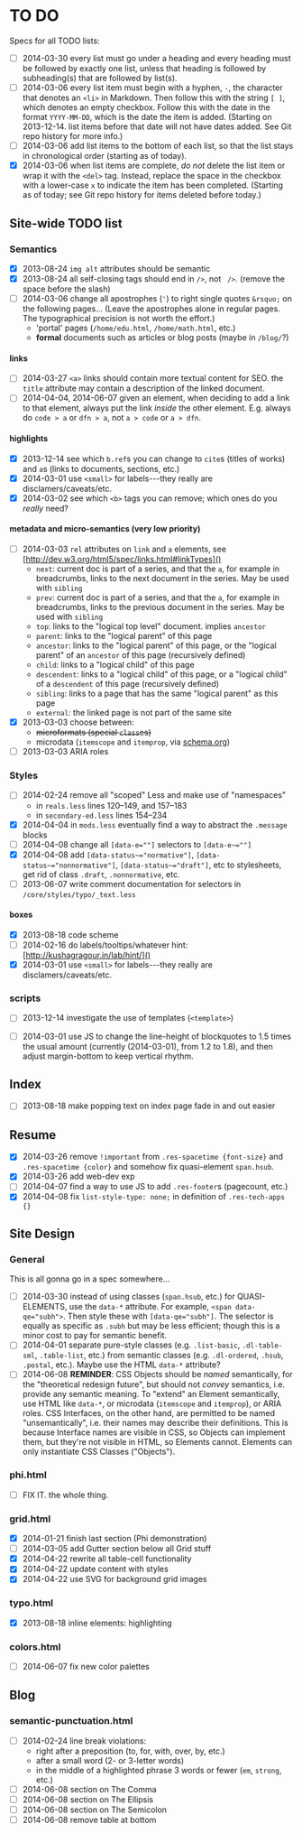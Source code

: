 # TO DO #

Specs for all TODO lists:

- [ ] 2014-03-30 every list must go under a heading and every heading must be followed by exactly
	one list, unless that heading is followed by subheading(s) that are followed by list(s).
- [ ] 2014-03-06 every list item must begin with a hyphen, `-`, the character that denotes an
	`<li>` in Markdown. Then follow this with the string ` [ ] `, which denotes an empty checkbox.
	Follow this with the date in the format `YYYY-MM-DD`, which is the date the item is added.
	(Starting on 2013-12-14. list items before that date will not have dates added. See Git repo
	history for more info.)
- [ ] 2014-03-06 add list items to the bottom of each list, so that the list stays in chronological
	order (starting as of today).
- [x] 2014-03-06 when list items are complete, *do not* delete the list item or wrap it with the
	`<del>` tag. Instead, replace the space in the checkbox with a lower-case `x` to indicate the
	item has been completed. (Starting as of today; see Git repo history for items deleted before today.)

## Site-wide TODO list ##

### Semantics ###
- [x] 2013-08-24 `img alt` attributes should be semantic
- [x] 2013-08-24 all self-closing tags should end in `/>`, not ` />`. (remove the space before
	the slash)
- [ ] 2014-03-06 change all apostrophes (`'`) to right single quotes `&rsquo;` on the following
	pages... (Leave the apostrophes alone in regular pages. The typographical precision is not
	worth the effort.)
	- 'portal' pages (`/home/edu.html`, `/home/math.html`, etc.)
	- **formal** documents such as articles or blog posts (maybe in `/blog/`?)

#### links ####
- [ ] 2014-03-27 `<a>` links should contain more textual content for SEO. the `title` attribute may
	contain a description of the linked document.
- [ ] 2014-04-04, 2014-06-07 given an element, when deciding to add a link to that element, always
	put the link *inside* the other element. E.g. always do `code > a` or `dfn > a`, not `a > code`
	or `a > dfn`.

#### highlights ####
- [x] 2013-12-14 see which `b.ref`s you can change to `cite`s (titles of works) and `a`s (links to
	documents, sections, etc.)
- [x] 2014-03-01 use `<small>` for labels---they really are disclamers/caveats/etc.
- [x] 2014-03-02 see which `<b>` tags you can remove; which ones do you *really* need?

#### metadata and micro-semantics (very low priority) ####
- [ ] 2014-03-03 `rel` attributes on `link` and `a` elements, see
	[http://dev.w3.org/html5/spec/links.html#linkTypes]()
	- `next`: current doc is part of a series, and that the `a`, for example in breadcrumbs, links to the next document in the series. May be used with `sibling`
	- `prev`: current doc is part of a series, and that the `a`, for example in breadcrumbs, links to the previous document in the series. May be used with `sibling`
	- `top`: links to the "logical top level" document. implies `ancestor`
	- `parent`: links to the "logical parent" of this page
	- `ancestor`: links to the "logical parent" of this page, or the "logical parent" of an `ancestor` of this page (recursively defined)
	- `child`: links to a "logical child" of this page
	- `descendent`: links to a "logical child" of this page, or a "logical child" of a `descendent` of this page (recursively defined)
	- `sibling`: links to a page that has the same "logical parent" as this page
	- `external`: the linked page is not part of the same site
- [x] 2013-03-03 choose between:
	- ~~microformats (special `class`es)~~
	- microdata (`itemscope` and `itemprop`, via [schema.org]())
- [ ] 2013-03-03 ARIA roles

### Styles ###
- [ ] 2014-02-24 remove all "scoped" Less and make use of "namespaces"
	- in `reals.less` lines 120–149, and 157–183
	- in `secondary-ed.less` lines 154–234
- [x] 2014-04-04 in `mods.less` eventually find a way to abstract the `.message` blocks
- [ ] 2014-04-08 change all `[data-e=""]` selectors to `[data-e~=""]`
- [x] 2014-04-08 add `[data-status~="normative"]`, `[data-status~="nonnormative"]`,
	`[data-status~="draft"]`, etc to stylesheets, get rid of class `.draft`, `.nonnormative`, etc.
- [ ] 2013-06-07 write comment documentation for selectors in `/core/styles/typo/_text.less`

#### boxes ####
- [x] 2013-08-18 code scheme
- [ ] 2014-02-16 do labels/tooltips/whatever hint: [http://kushagragour.in/lab/hint/]()
- [x] 2014-03-01 use `<small>` for labels---they really are disclamers/caveats/etc.

### scripts ###
- [ ] 2013-12-14 investigate the use of templates (`<template>`)
- [ ] 2014-03-01 use JS to change the line-height of blockquotes to 1.5 times the usual amount
	(currently (2014-03-01), from 1.2 to 1.8), and then adjust margin-bottom to keep vertical rhythm.


## Index ##
- [ ] 2013-08-18 make popping text on index page fade in and out easier

## Resume ##
- [x] 2014-03-26 remove `!important` from `.res-spacetime {font-size}` and `.res-spacetime {color}`
	and somehow fix quasi-element `span.hsub`.
- [x] 2014-03-26 add web-dev exp
- [ ] 2014-04-07 find a way to use JS to add `.res-footer`s (pagecount, etc.)
- [x] 2014-04-08 fix `list-style-type: none;` in definition of `.res-tech-apps {}`

## Site Design ##

### General ###
This is all gonna go in a spec somewhere...
- [ ] 2014-03-30 instead of using classes (`span.hsub`, etc.) for QUASI-ELEMENTS, use the `data-*`
	attribute. For example, `<span data-qe="subh">`. Then style these with `[data-qe="subh"]`. The
	selector is equally as specific as `.subh` but may be less efficient; though this is a minor
	cost to pay for semantic benefit.
- [ ] 2014-04-01 separate pure-style classes (e.g. `.list-basic`, `.dl-table-sml`, `.table-list`,
	etc.) from semantic classes (e.g. `.dl-ordered`, `.hsub`, `.postal`, etc.). Maybe use the HTML
	`data-*` attribute?
- [ ] 2014-06-08 **REMINDER**: CSS Objects should be *named* semantically, for the
	"theoretical redesign future", but should not *convey* semantics, i.e. provide any semantic
	meaning. To "extend" an Element semantically, use HTML like `data-*`, or microdata
	(`itemscope` and `itemprop`), or ARIA roles. CSS Interfaces, on the other hand, are permitted
	to be named "unsemantically", i.e. their names may describe their definitions. This is because
	Interface names are visible in CSS, so Objects can implement them, but they're not visible in
	HTML, so Elements cannot. Elements can only instantiate CSS Classes ("Objects").

### phi.html ###
- [ ] FIX IT. the whole thing.

### grid.html ###
- [x] 2014-01-21 finish last section (Phi demonstration)
- [ ] 2014-03-05 add Gutter section below all Grid stuff
- [x] 2014-04-22 rewrite all table-cell functionality
- [x] 2014-04-22 update content with styles
- [x] 2014-04-22 use SVG for background grid images

### typo.html ###
- [x] 2013-08-18 inline elements: highlighting

### colors.html ###
- [ ] 2014-06-07 fix new color palettes

## Blog ##

### semantic-punctuation.html ###
- [ ] 2014-02-24 line break violations:
	- right after a preposition (to, for, with, over, by, etc.)
	- after a small word (2- or 3-letter words)
	- in the middle of a highlighted phrase 3 words or fewer (`em`, `strong`, etc.)
- [ ] 2014-06-08 section on The Comma
- [ ] 2014-06-08 section on The Ellipsis
- [ ] 2014-06-08 section on The Semicolon
- [ ] 2014-06-08 remove table at bottom
